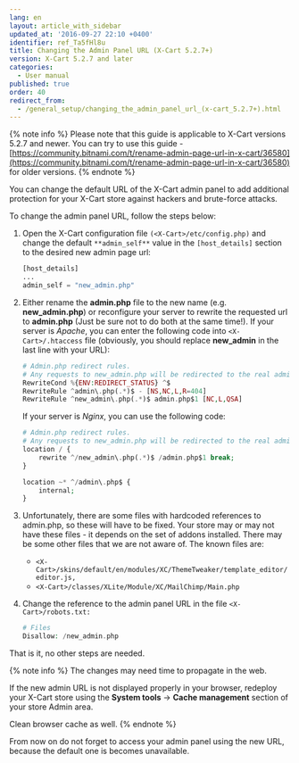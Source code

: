 ```yaml
---
lang: en
layout: article_with_sidebar
updated_at: '2016-09-27 22:10 +0400'
identifier: ref_Ta5fHl8u
title: Changing the Admin Panel URL (X-Cart 5.2.7+)
version: X-Cart 5.2.7 and later
categories:
  - User manual
published: true
order: 40
redirect_from:
  - /general_setup/changing_the_admin_panel_url_(x-cart_5.2.7+).html
---
```


{% note info %}
Please note that this guide is applicable to X-Cart versions 5.2.7 and newer. You can try to use this guide - [https://community.bitnami.com/t/rename-admin-page-url-in-x-cart/36580](https://community.bitnami.com/t/rename-admin-page-url-in-x-cart/36580) for older versions.
{% endnote %}

You can change the default URL of the X-Cart admin panel to add additional protection for your X-Cart store against hackers and brute-force attacks.

To change the admin panel URL, follow the steps below:

1.  Open the X-Cart configuration file `(<X-Cart>/etc/config.php)` and change the default `**admin_self**` value in the `[host_details]` section to the desired new admin page url:

    ```php
    [host_details]
    ...
    admin_self = "new_admin.php"
    ```

2.  Either rename the **admin.php** file to the new name (e.g. **new_admin.php**) or reconfigure your server to rewrite the requested url to **admin.php** (Just be sure not to do both at the same time!). If your server is _Apache_, you can enter the following code into `<X-Cart>/.htaccess` file (obviously, you should replace **new_admin** in the last line with your URL):

    ```php
    # Admin.php redirect rules.
    # Any requests to new_admin.php will be redirected to the real admin.php file. Access to admin.php url is restricted.
    RewriteCond %{ENV:REDIRECT_STATUS} ^$
    RewriteRule ^admin\.php(.*)$ - [NS,NC,L,R=404]
    RewriteRule ^new_admin\.php(.*)$ admin.php$1 [NC,L,QSA]
    ```

    If your server is _Nginx_, you can use the following code:

    ```php
    # Admin.php redirect rules.
    # Any requests to new_admin.php will be redirected to the real admin.php file. Access to admin.php url is restricted.
    location / {
    	rewrite ^/new_admin\.php(.*)$ /admin.php$1 break;
    }

    location ~* ^/admin\.php$ {
        internal;
    }
    ```

3.  Unfortunately, there are some files with hardcoded references to admin.php, so these will have to be fixed. Your store may or may not have these files - it depends on the set of addons installed. There may be some other files that we are not aware of. The known files are:
    *   `<X-Cart>/skins/default/en/modules/XC/ThemeTweaker/template_editor/editor.js,`
    *   `<X-Cart>/classes/XLite/Module/XC/MailChimp/Main.php
        `
4.  Change the reference to the admin panel URL in the file `<X-Cart>/robots.txt:`

    ```php
    # Files
    Disallow: /new_admin.php
    ```

That is it, no other steps are needed.

{% note info %}
The changes may need time to propagate in the web. 

If the new admin URL is not displayed properly in your browser, redeploy your X-Cart store using the **System tools** -> **Cache management** section of your store Admin area. 

Clean browser cache as well.
{% endnote %}

From now on do not forget to access your admin panel using the new URL, because the default one is becomes unavailable.
